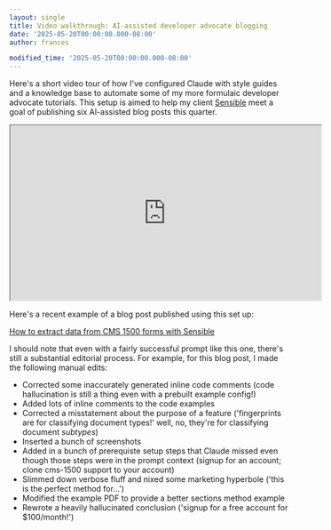 ```yaml
---
layout: single
title: Video walkthrough: AI-assisted developer advocate blogging
date: '2025-05-20T00:00:00.000-08:00'
author: frances

modified_time: '2025-05-20T00:00:00.000-08:00'
---
```


Here's a short video tour of how I've configured Claude with style guides and a knowledge base to automate some of my more formulaic developer advocate tutorials. This setup is aimed to help my client [Sensible](https://sensible-website.webflow.io/) meet a goal of publishing six AI-assisted blog posts this quarter.


<iframe width="560" height="315" src="https://www.youtube.com/embed/5I0nG5c2Bc0?vq=720 frameborder="0" allow="accelerometer; autoplay; clipboard-write; encrypted-media; gyroscope; picture-in-picture" allowfullscreen></iframe>


Here's a recent example of a blog post published using this set up:

[How to extract data from CMS 1500 forms with Sensible](http://sensible.so/blog/how-to-extract-data-from-cms-1500-forms-with-sensible)


I should note that even with a fairly successful prompt like this one, there's still a substantial editorial process. For example, for this blog post, I made the following manual edits:

- Corrected some inaccurately generated inline code comments (code hallucination is still a thing even with a prebuilt example config!)
- Added lots of inline comments to the code examples
- Corrected a misstatement about the purpose of a feature ('fingerprints are for classifying document types!' well, no, they're for classifying document *subtypes*)
- Inserted a bunch of screenshots
- Added in a bunch of prerequiste setup steps that Claude missed even though those steps were in the prompt context (signup for an account; clone cms-1500 support to your account)
- Slimmed down verbose fluff and nixed some marketing hyperbole ('this is the perfect method for...')
- Modified the example PDF to provide a better sections method example
- Rewrote a heavily hallucinated conclusion ('signup for a free account for $100/month!')